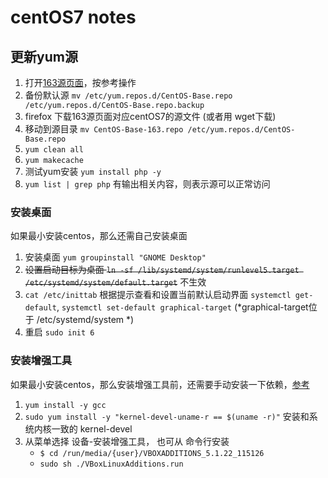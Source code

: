 centOS7 notes
====

更新yum源
---
1. 打开[163源页面](http://mirrors.163.com/.help/centos.html)，按参考操作
2. 备份默认源 `mv /etc/yum.repos.d/CentOS-Base.repo /etc/yum.repos.d/CentOS-Base.repo.backup`
3. firefox 下载163源页面对应centOS7的源文件 (或者用 wget下载)
4. 移动到源目录 `mv CentOS-Base-163.repo /etc/yum.repos.d/CentOS-Base.repo`
5. `yum clean all`
6. `yum makecache`
7. 测试yum安装 `yum install php -y`
8. `yum list | grep php` 有输出相关内容，则表示源可以正常访问


### 安装桌面
如果最小安装centos，那么还需自己安装桌面
1. 安装桌面 `yum groupinstall "GNOME Desktop"`
2. ~~设置启动目标为桌面 `ln -sf /lib/systemd/system/runlevel5.target /etc/systemd/system/default.target`~~ 不生效
2. `cat /etc/inittab` 根据提示查看和设置当前默认启动界面 `systemctl get-default`, `systemctl set-default graphical-target` (*graphical-target位于 /etc/systemd/system *)
3. 重启 `sudo init 6`

### 安装增强工具
如果最小安装centos，那么安装增强工具前，还需要手动安装一下依赖，[参考](https://www.jianshu.com/p/7c556c783bb2)

1. `yum install -y gcc`
2. `sudo yum install -y "kernel-devel-uname-r == $(uname -r)"` 安装和系统内核一致的 kernel-devel
3. 从菜单选择 设备-安装增强工具， 也可从 命令行安装  
    - `$ cd /run/media/{user}/VBOXADDITIONS_5.1.22_115126` 
    - `sudo sh ./VBoxLinuxAdditions.run`

